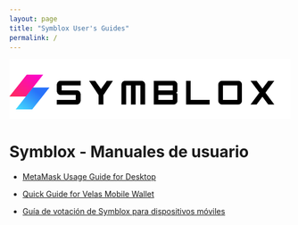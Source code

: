 ```yaml
---
layout: page
title: "Symblox User's Guides"
permalink: /
---
```


![Symblox Logo](assets/SymbloxLogoName.png "Symblox Logo")

# Symblox - Manuales de usuario

-   [MetaMask Usage Guide for Desktop](https://symblox.github.io/guides/yield-farming/2020/10/22/symblox-guide-for-pc) 

-   [Quick Guide for Velas Mobile Wallet](https://symblox.github.io/guides/yield-farming/2020/10/22/symblox-guide-for-mobile)

-   [Guía de votación de Symblox para dispositivos móviles](https://github.com/symblox/symblox.github.io/blob/master/_posts/2020-11-05-Symblox-Voting-Guide.md)
